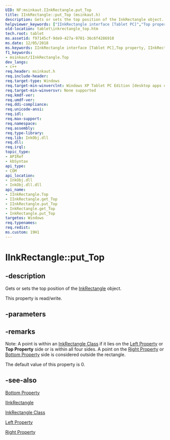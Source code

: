 ```yaml
---
UID: NF:msinkaut.IInkRectangle.put_Top
title: IInkRectangle::put_Top (msinkaut.h)
description: Gets or sets the top position of the InkRectangle object.helpviewer_keywords: ["IInkRectangle interface [Tablet PC]","Top property","IInkRectangle.Top","IInkRectangle.put_Top","IInkRectangle::Top","IInkRectangle::get_Top","IInkRectangle::put_Top","InkRectangle.get_Top","InkRectangle.put_Top","Top property [Tablet PC]","Top property [Tablet PC]","IInkRectangle interface","f97145cf-9de9-427a-9701-36c6f4286910","get_Top","msinkaut/IInkRectangle::Top","msinkaut/IInkRectangle::get_Top","msinkaut/IInkRectangle::put_Top","put_Top","tablet.inkrectangle_top"]
old-location: tablet\inkrectangle_top.htm
tech.root: tablet
ms.assetid: f97145cf-9de9-427a-9701-36c6f4286910
ms.date: 12/05/2018
ms.keywords: IInkRectangle interface [Tablet PC],Top property, IInkRectangle.Top, IInkRectangle.put_Top, IInkRectangle::Top, IInkRectangle::get_Top, IInkRectangle::put_Top, InkRectangle.get_Top, InkRectangle.put_Top, Top property [Tablet PC], Top property [Tablet PC],IInkRectangle interface, f97145cf-9de9-427a-9701-36c6f4286910, get_Top, msinkaut/IInkRectangle::Top, msinkaut/IInkRectangle::get_Top, msinkaut/IInkRectangle::put_Top, put_Top, tablet.inkrectangle_top
f1_keywords:
- msinkaut/IInkRectangle.Top
dev_langs:
- c++
req.header: msinkaut.h
req.include-header: 
req.target-type: Windows
req.target-min-winverclnt: Windows XP Tablet PC Edition [desktop apps only]
req.target-min-winversvr: None supported
req.kmdf-ver: 
req.umdf-ver: 
req.ddi-compliance: 
req.unicode-ansi: 
req.idl: 
req.max-support: 
req.namespace: 
req.assembly: 
req.type-library: 
req.lib: InkObj.dll
req.dll: 
req.irql: 
topic_type:
- APIRef
- kbSyntax
api_type:
- COM
api_location:
- InkObj.dll
- InkObj.dll.dll
api_name:
- IInkRectangle.Top
- IInkRectangle.get_Top
- IInkRectangle.put_Top
- InkRectangle.get_Top
- InkRectangle.put_Top
targetos: Windows
req.typenames: 
req.redist: 
ms.custom: 19H1
---
```


# IInkRectangle::put_Top


## -description



Gets or sets the top position of the <a href="https://docs.microsoft.com/windows/desktop/tablet/inkrectangle-class">InkRectangle</a> object.



This property is read/write.


## -parameters


## -remarks



Note: A point is within an <a href="https://docs.microsoft.com/windows/desktop/tablet/inkrectangle-class">InkRectangle Class</a> if it lies on the <a href="https://docs.microsoft.com/windows/desktop/api/msinkaut/nf-msinkaut-iinkrectangle-get_left">Left Property</a> or <b>Top Property</b> side or is within all four sides. A point on the <a href="https://docs.microsoft.com/windows/desktop/api/msinkaut/nf-msinkaut-iinkrectangle-get_right">Right Property</a> or <a href="https://docs.microsoft.com/windows/desktop/api/msinkaut/nf-msinkaut-iinkrectangle-get_bottom">Bottom Property</a> side is considered outside the rectangle.

The default value of this property is 0.




## -see-also




<a href="https://docs.microsoft.com/windows/desktop/api/msinkaut/nf-msinkaut-iinkrectangle-get_bottom">Bottom Property</a>



<a href="https://msdn.microsoft.com/en-us/library/Mt846804(v=VS.85).aspx">IInkRectangle</a>



<a href="https://docs.microsoft.com/windows/desktop/tablet/inkrectangle-class">InkRectangle Class</a>



<a href="https://docs.microsoft.com/windows/desktop/api/msinkaut/nf-msinkaut-iinkrectangle-get_left">Left Property</a>



<a href="https://docs.microsoft.com/windows/desktop/api/msinkaut/nf-msinkaut-iinkrectangle-get_right">Right Property</a>
 

 

